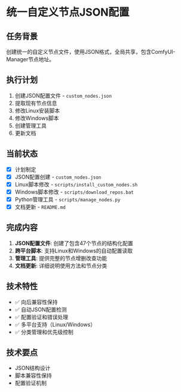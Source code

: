 # 统一自定义节点JSON配置

## 任务背景
创建统一的自定义节点文件，使用JSON格式，全局共享，包含ComfyUI-Manager节点地址。

## 执行计划
1. 创建JSON配置文件 - `custom_nodes.json`
2. 提取现有节点信息
3. 修改Linux安装脚本
4. 修改Windows脚本
5. 创建管理工具
6. 更新文档

## 当前状态
- [x] 计划制定
- [x] JSON配置创建 - `custom_nodes.json`
- [x] Linux脚本修改 - `scripts/install_custom_nodes.sh`
- [x] Windows脚本修改 - `scripts/download_repos.bat`
- [x] Python管理工具 - `scripts/manage_nodes.py`
- [x] 文档更新 - `README.md`

## 完成内容
1. **JSON配置文件**: 创建了包含47个节点的结构化配置
2. **跨平台脚本**: 支持Linux和Windows的自动配置读取
3. **管理工具**: 提供完整的节点增删改查功能
4. **文档更新**: 详细说明使用方法和节点分类

## 技术特性
- ✅ 向后兼容性保持
- ✅ 自动JSON配置检测  
- ✅ 配置验证和错误处理
- ✅ 多平台支持（Linux/Windows）
- ✅ 分类管理和优先级控制

## 技术要点
- JSON结构设计
- 脚本兼容性保持
- 配置验证机制 